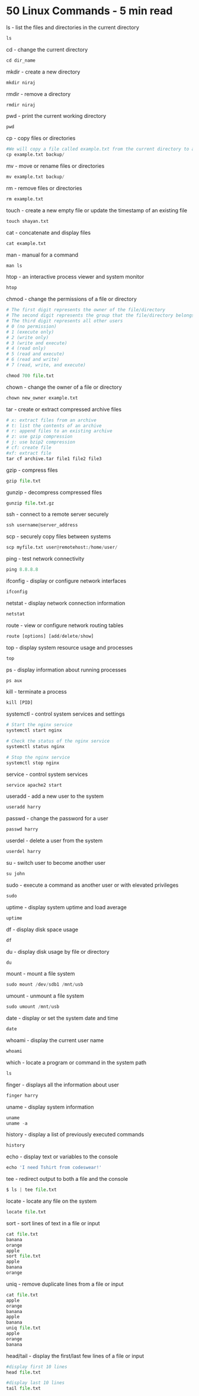 # 50 Linux Commands - 5 min read

ls - list the files and directories in the current directory

```python
ls
```

cd - change the current directory

```python
cd dir_name
```

mkdir - create a new directory

```python
mkdir niraj
```

rmdir - remove a directory

```python
rmdir niraj
```

pwd - print the current working directory

```python
pwd
```

cp - copy files or directories

```python
#We will copy a file called example.txt from the current directory to a directory called backup
cp example.txt backup/
```

mv - move or rename files or directories

```python
mv example.txt backup/
```

rm - remove files or directories

```python
rm example.txt
```

touch - create a new empty file or update the timestamp of an existing file

```python
touch shayan.txt
```

cat - concatenate and display files

```python
cat example.txt
```

man - manual for a command

```python
man ls
```

htop - an interactive process viewer and system monitor

```python
htop
```

chmod - change the permissions of a file or directory

```python
# The first digit represents the owner of the file/directory
# The second digit represents the group that the file/directory belongs to
# The third digit represents all other users
# 0 (no permission)
# 1 (execute only)
# 2 (write only)
# 3 (write and execute)
# 4 (read only)
# 5 (read and execute)
# 6 (read and write)
# 7 (read, write, and execute)

chmod 700 file.txt
```

chown - change the owner of a file or directory

```python
chown new_owner example.txt
```

tar - create or extract compressed archive files

```python
# x: extract files from an archive
# t: list the contents of an archive
# r: append files to an existing archive
# z: use gzip compression
# j: use bzip2 compression
# cf: create file
#xf: extract file
tar cf archive.tar file1 file2 file3
```

gzip - compress files

```python
gzip file.txt
```

gunzip - decompress compressed files

```python
gunzip file.txt.gz
```

ssh - connect to a remote server securely

```python
ssh username@server_address
```

scp - securely copy files between systems

```python
scp myfile.txt user@remotehost:/home/user/
```

ping - test network connectivity

```python
ping 8.8.8.8
```

ifconfig - display or configure network interfaces

```python
ifconfig
```

netstat - display network connection information

```python
netstat
```

route - view or configure network routing tables

```python
route [options] [add/delete/show]
```

top - display system resource usage and processes

```python
top
```

ps - display information about running processes

```python
ps aux
```

kill - terminate a process

```python
kill [PID]
```

systemctl - control system services and settings

```python
# Start the nginx service
systemctl start nginx

# Check the status of the nginx service
systemctl status nginx

# Stop the nginx service
systemctl stop nginx
```

service - control system services

```python
service apache2 start
```

useradd - add a new user to the system

```python
useradd harry
```

passwd - change the password for a user

```python
passwd harry
```

userdel - delete a user from the system

```python
userdel harry
```

su - switch user to become another user

```python
su john
```

sudo - execute a command as another user or with elevated privileges

```python
sudo
```

uptime - display system uptime and load average

```python
uptime
```

df - display disk space usage

```python
df
```

du - display disk usage by file or directory

```python
du
```

mount - mount a file system

```python
sudo mount /dev/sdb1 /mnt/usb
```

umount - unmount a file system

```python
sudo umount /mnt/usb
```

date - display or set the system date and time

```python
date
```

whoami - display the current user name

```python
whoami
```

which - locate a program or command in the system path

```python
ls
```

finger - displays all the information about user

```python
finger harry
```

uname - display system information

```python
uname
uname -a
```

history - display a list of previously executed commands

```python
history
```

echo - display text or variables to the console

```python
echo 'I need Tshirt from codeswear!'
```

tee - redirect output to both a file and the console

```python
$ ls | tee file.txt
```

locate - locate any file on the system

```python
locate file.txt
```

sort - sort lines of text in a file or input

```python
cat file.txt
banana
orange
apple
sort file.txt
apple
banana
orange
```

uniq - remove duplicate lines from a file or input

```python
cat file.txt
apple
orange
banana
apple
banana
uniq file.txt
apple
orange
banana
```

head/tail - display the first/last few lines of a file or input

```python
#display first 10 lines
head file.txt

#display last 10 lines
tail file.txt
```